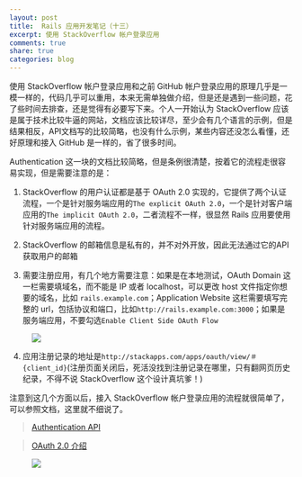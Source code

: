 ```yaml
---
layout: post
title:  Rails 应用开发笔记（十三）
excerpt: 使用 StackOverflow 帐户登录应用
comments: true
share: true
categories: blog
---
```


使用 StackOverflow 帐户登录应用和之前 GitHub 帐户登录应用的原理几乎是一模一样的，代码几乎可以重用，本来无需单独做介绍，但是还是遇到一些问题，花了些时间去排查，还是觉得有必要写下来。个人一开始认为 StackOverflow 应该是属于技术比较牛逼的网站，文档应该比较详尽，至少会有几个语言的示例，但是结果相反，API文档写的比较简略，也没有什么示例，某些内容还没怎么看懂，还好原理和接入 GitHub 是一样的，省了很多时间。

Authentication 这一块的文档比较简略，但是条例很清楚，按着它的流程走很容易实现，但是需要注意的是：

1. StackOverflow 的用户认证都是基于 OAuth 2.0 实现的，它提供了两个认证流程，一个是针对服务端应用的`The explicit OAuth 2.0`，一个是针对客户端应用的`The implicit OAuth 2.0`，二者流程不一样，很显然 Rails 应用要使用针对服务端应用的流程。

2. StackOverflow 的邮箱信息是私有的，并不对外开放，因此无法通过它的API获取用户的邮箱

3. 需要注册应用，有几个地方需要注意：如果是在本地测试，OAuth Domain 这一栏需要填域名，而不能是 IP 或者 localhost，可以更改 host 文件指定你想要的域名，比如 `rails.example.com`；Application Website 这栏需要填写完整的 url，包括协议和端口，比如`http://rails.example.com:3000`；如果是服务端应用，不要勾选`Enable Client Side OAuth Flow`

<figure>
    <img src="/images/20150903-01.png">
</figure>

4. 应用注册记录的地址是`http://stackapps.com/apps/oauth/view/＃{client_id}`(注册页面关闭后，死活没找到注册记录在哪里，只有翻网页历史纪录，不得不说 StackOverflow 这个设计真坑爹！)

注意到这几个方面以后，接入 StackOverflow 帐户登录应用的流程就很简单了，可以参照文档，这里就不细说了。

> [Authentication API](https://api.stackexchange.com/docs/authentication)

> [OAuth 2.0 介绍](http://www.ruanyifeng.com/blog/2014/05/oauth_2_0.html)

<figure>
    <img src="http://zippy.gfycat.com/BlindCanineAfricanjacana.gif">
</figure>
